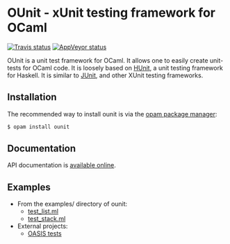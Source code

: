 OUnit - xUnit testing framework for OCaml
=========================================================================

[![Travis status][travis-img]][travis]
[![AppVeyor status][appveyor-img]][appveyor]

OUnit is a unit test framework for OCaml. It allows one to easily create
unit-tests for OCaml code. It is loosely based on [HUnit], a unit testing
framework for Haskell. It is similar to [JUnit], and other XUnit testing
frameworks.

[HUnit]:          http://hunit.sourceforge.net/
[JUnit]:          http://junit.org/
[travis]:         https://travis-ci.org/gildor478/ounit
[travis-img]:     https://travis-ci.org/gildor478/ounit.svg?branch=master
[appveyor]:       https://ci.appveyor.com/project/gildor478/ounit
[appveyor-img]:   https://ci.appveyor.com/api/projects/status/g86mhhc0dda25llx/branch/master?svg=true
[opam]:           https://opam.ocaml.org

Installation
------------

The recommended way to install ounit is via the [opam package manager][opam]:

```sh
$ opam install ounit
```

Documentation
-------------

API documentation is
[available online](https://gildor478.github.io/ounit).

Examples
--------

* From the examples/ directory of ounit:
  * [test_list.ml](examples/test_list.ml)
  * [test_stack.ml](examples/test_stack.ml)
* External projects:
  * [OASIS tests](https://github.com/ocaml/oasis/tree/master/test)
